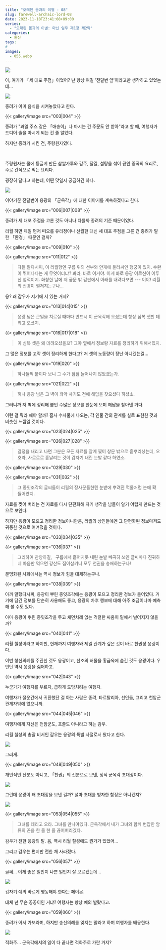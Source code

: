 ```yaml
---
title: "오래된 몸과의 이별 - 08"
slug: farewell-archaic-lord-08
date: 2023-11-18T23:41:08+09:00
series:
  - "오래된 몸과의 이별: 마신 임무 제1장 제2막"
categories:
  - 원신
tags:
#  - 
images:
  - 055.webp
---
```


![](001.webp)

아, 여기가 「세 대포 주점」이었어? 난 항상 여길 '전달변 앞'이라고만 생각하고 있었는데...

![](002.webp)

종려가 이미 음식을 시켜놓았다고 한다.

{{< gallery/image src="003|004" >}}

종려가 "과일 주스 같은 「애송이」나 마시는 건 주문도 안 받아"라고 할 때, 여행자가 드디어 술을 마시게 되는 건 줄 알았다.

하지만 종려가 시킨 건, 주량원자였다.

&nbsp;

주량원자는 물에 둥글게 만든 찹쌀가루와 감주, 달걀, 설탕을 섞어 끓인 중국의 요리로, 주로 간식으로 먹는 요리다.

굉장히 달다고 하는데, 어떤 맛일지 궁금하긴 하다.

![](005.webp)

이야기꾼 전달변이 응광의 「군옥각」에 대한 이야기를 계속하겠다고 한다.

{{< gallery/image src="006|007|008" >}}

종려가 세 대포 주점을 고른 것도 아니나 다를까 종려의 기준 때문이었다.

리월 하면 제일 먼저 떠오를 유리정이나 신월헌 대신 세 대포 주점을 고른 건 종려가 말한 「환경」 때문인 걸까?

{{< gallery/image src="009|010" >}}

{{< gallery/image src="011|012" >}}

> 다들 알다시피, 이 리월항엔 구름 위의 선부와 안개에 둘러싸인 행궁이 있지.
> 수완이 뛰어나다는 게 무엇이더냐? 봐라, 바로 이거야. 이게 바로 응광 어르신이 이루신 업적이지.
> 화창한 날에 저 궁문 밖 갑판에서 아래를 내려다보면 --- 이야! 리월의 전경이 펼쳐지는구나...

응? 왜 감우가 저기에 서 있는 거지?

{{< gallery/image src="013|014|015" >}}

> 응광 님은 큰일을 치르실 때마다 반드시 이 군옥각에 오셨는데 항상 심복 셋만 데리고 오셨지.

{{< gallery/image src="016|017|018" >}}

> 이 심복 셋은 왜 데려오셨을꼬? 그야 옆에서 정보랑 자료를 정리하기 위해서였지.

그 많은 정보를 고작 셋이 정리하게 한다고? 저 셋의 노동량이 장난 아니겠는걸...

{{< gallery/image src="019|020" >}}

> 하나둘씩 붙이다 보니 그 수가 점점 늘어나지 않았겠는가.

{{< gallery/image src="021|022" >}}

> 허나 응광 님은 그 벽이 꽈악 차기도 전에 해답을 찾으셨다 하셨소.

그러니까 저 벽에 정리해 붙인 수많은 정보를 한눈에 보며 해답을 찾아낸 거다.

이런 걸 뭐라 해야 할까? 흡사 수사물에 나오는, 각 인물 간의 관계를 실로 표현한 것과 비슷한 느낌일 것이다.

{{< gallery/image src="023|024|025" >}}

{{< gallery/image src="026|027|028" >}}

> 결정을 내리고 나면 그분은 모든 자료를 잘게 찢어 창문 밖으로 흩뿌리셨는데,
> 오호라, 사르르르 흩날리는 것이 갑자기 내린 눈발 같다 하였소.

{{< gallery/image src="029|030" >}}

{{< gallery/image src="031|032" >}}

> 그 종잇조각의 글씨들이 리월의 장사꾼들한텐 눈밭에 뿌려진 먹물처럼 눈에 확 들어왔지.

자료를 찢어 버리는 건 자료를 다시 단편화해 자기 생각을 남들이 알기 어렵게 만드는 것으로 보인다.

하지만 응광이 모으고 정리한 정보이니만큼, 리월의 상인들에겐 그 단편화된 정보마저도 귀중한 것으로 여겨졌을 것이다.

{{< gallery/image src="033|034|035" >}}

{{< gallery/image src="036|037" >}}

> 그리하여 찬양하길,
> &nbsp;
> 구름에서 흩어지듯 내린 눈발
> 빼곡히 쓰인 글씨마다 진귀하네
> 마음만 먹으면 강산도 집어삼키니
> 모두 천권을 숭배하는구나!

문명화된 사회에서는 역시 정보가 힘을 대체하는구나.

{{< gallery/image src="038|039" >}}

아까 말했다시피, 응광이 뿌린 종잇조각에는 응광이 모으고 정리한 정보가 들어있다. 거기에 담긴 정보를 단순히 사용해도 좋고, 응광의 차후 행보에 대해 아주 조금이나마 예측해 볼 수도 있다.

아마 응광이 뿌린 종잇조각을 두고 체면치레 없는 격렬한 싸움이 밑에서 벌어지지 않을까?

{{< gallery/image src="040|041" >}}

리월 칠성이라고 하지만, 현재까지 여행자와 제일 관계가 깊은 것이 바로 천권성 응광이다.

이번 청신의례를 주관한 것도 응광이고, 선조의 허물을 황금옥에 숨긴 것도 응광이다. 우인단 역시 응광을 싫어하고.

{{< gallery/image src="042|043" >}}

누군가가 여행자를 부르자, 급하게 도망치려는 여행자.

여행자가 절운간에서 귀환했단 걸 아는 사람은 종려, 타르탈리아, 선인들, 그리고 천암군 관계자밖에 없으니까.

{{< gallery/image src="044|045|046" >}}

여행자에게 자신은 천암군도, 포졸도 아니라고 하는 감우.

리월 칠성의 총괄 비서인 감우는 응광의 특별 사절로서 왔다고 한다.

![](047.webp)

그러게.

{{< gallery/image src="048|049|050" >}}

개인적인 신분도 아니고, 「천권」의 신분으로 보낸, 정식 군옥각 초대장이다.

![](051.webp)

그런데 응광이 왜 초대장을 보낸 걸까? 설마 초대를 빙자한 함정은 아니겠지?

![](052.webp)

{{< gallery/image src="053|054|055" >}}

> 그녀를 데리고 오라. 그녀를 만나야겠다.
> 군옥각에서 내가 그녀와 함께 번잡한 암류의 끈을 한 올 한 올 끊어버리겠다.

감우가 전한 응광의 말. 음, 역시 리월 칠성에도 뭔가가 있었어...

그리고 감우는 편지만 전한 채 사라졌다.

{{< gallery/image src="056|057" >}}

글쎄... 이게 좋은 일인지 나쁜 일인지 잘 모르겠는데...

![](058.webp)

갑자기 예의 바르게 행동해야 한다는 페이몬.

대체 넌 무슨 꿍꿍이인 거냐? 여행자는 항상 예의 발랐다고.

{{< gallery/image src="059|060" >}}

종려가 어서 가보라며, 하지만 송신의례를 잊지는 말라고 하며 여행자를 배웅한다.

![](061.webp)

적화주... 군옥각에서의 일이 다 끝나면 적화주로 가란 거지?
